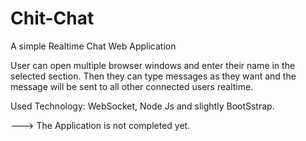 # Chit-Chat
A simple Realtime Chat Web Application 




User can open multiple browser windows and enter their name in the selected section. Then they can type messages as they want and the message will be sent to all other connected users realtime.

Used Technology: WebSocket, Node Js and slightly BootSstrap.


---> The Application is not completed yet.
